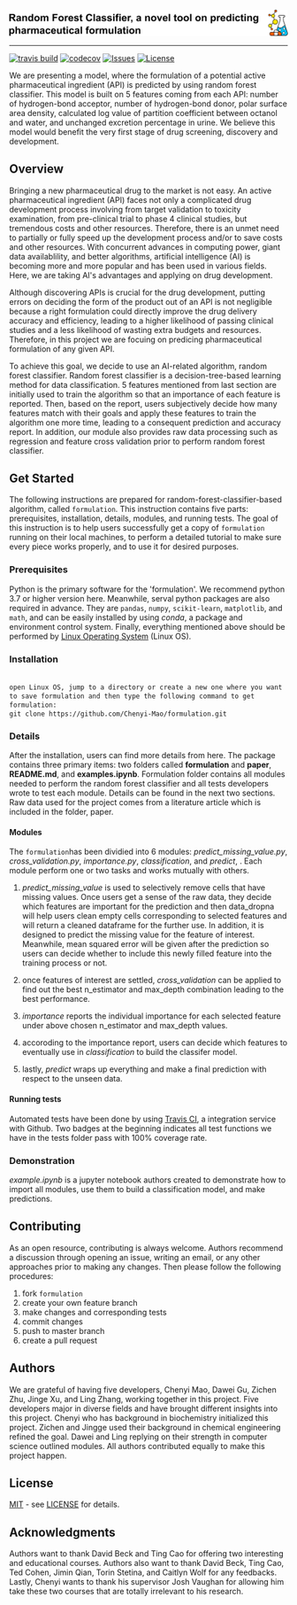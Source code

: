 <p align="left">
  <img src="https://github.com/Chenyi-Mao/formulation/blob/master/images/LOGO.png" width="900">
</p>

--------------

[![travis build](https://travis-ci.com/Chenyi-Mao/formulation.svg?branch=master)](https://travis-ci.com/Chenyi-Mao/formulation)
[![codecov](https://codecov.io/gh/Chenyi-Mao/formulation/branch/master/graph/badge.svg)](https://codecov.io/gh/Chenyi-Mao/formulation)
[![Issues](https://img.shields.io/github/issues/Chenyi-Mao/formulation)](https://github.com/Chenyi-Mao/formulation/issues)
[![License](https://img.shields.io/github/license/Chenyi-Mao/formulation)](https://github.com/Chenyi-Mao/formulation/blob/master/LICENSE)

We are presenting a model, where the formulation of a potential active pharmaceutical ingredient (API) is predicted by using random forest classifier. This model is built on 5 features coming from each API: number of hydrogen-bond acceptor, number of hydrogen-bond donor, polar surface area density, calculated log value of partition coefficient between octanol and water, and unchanged excretion percentage in urine. We believe this model would benefit the very first stage of drug screening, discovery and development.

## Overview

Bringing a new pharmaceutical drug to the market is not easy. An active pharmaceutical ingredient (API) faces not only a complicated drug development process involving from target validation to toxicity examination, from pre-clinical trial to phase 4 clinical studies, but tremendous costs and other resources. Therefore, there is an unmet need to partially or fully speed up the development process and/or to save costs and other resources. With concurrent advances in computing power, giant data availablility, and better algorithms, artificial intelligence (AI) is becoming more and more popular and has been used in various fields. Here, we are taking AI's advantages and applying on drug development. 

Although discovering APIs is crucial for the drug development, putting errors on deciding the form of the product out of an API is not negligible because a right formulation could directly improve the drug delivery accuracy and efficiency, leading to a higher likelihood of passing clinical studies and a less likelihood of wasting extra budgets and resources. Therefore, in this project we are focuing on predicing pharmaceutical formulation of any given API. 

To achieve this goal, we decide to use an AI-related algorithm, random forest classifier. Random forest classifier is a decision-tree-based learning method for data classification. 5 features mentioned from last section are initially used to train the algorithm so that an importance of each feature is reported. Then, based on the report, users subjectively decide how many features match with their goals and apply these features to train the algorithm one more time, leading to a consequent prediction and accuracy report. In addition, our module also provides raw data processing such as regression and feature cross validation prior to perform random forest classifier. 

## Get Started
The following instructions are prepared for random-forest-classifier-based algorithm, called `formulation`. This instruction contains five parts: prerequisites, installation, details, modules, and running tests. The goal of this instruction is to help users successfully get a copy of `formulation` running on their local machines, to perform a detailed tutorial to make sure every piece works properly, and to use it for desired purposes. 

### Prerequisites
Python is the primary software for the 'formulation'. We recommend python 3.7 or higher version here. Meanwhile, serval python packages are also required in advance. They are `pandas`, `numpy`, `scikit-learn`, `matplotlib`, and `math`, and can be easily installed by using *conda*, a package and environment control system. Finally, everything mentioned above should be performed by [Linux Operating System](https://www.linux.com/what-is-linux/) (Linux OS). 

### Installation
```

open Linux OS, jump to a directory or create a new one where you want to save formulation and then type the following command to get formulation:
git clone https://github.com/Chenyi-Mao/formulation.git
```

### Details
After the installation, users can find more details from here. The package contains three primary items: two folders called **formulation** and **paper**, **README.md**, and **examples.ipynb**. Formulation folder contains all modules needed to perform the random forest classifier and all tests developers wrote to test each module. Details can be found in the next two sections. Raw data used for the project comes from a literature article which is included in the folder, paper. 

#### Modules
The `formulation`has been dividied into 6 modules: *predict_missing_value.py*, *cross_validation.py*, *importance.py*, *classification*, and *predict*, . Each module perform one or two tasks and works mutually with others. 
1. *predict_missing_value* is used to selectively remove cells that have missing values. Once users get a sense of the raw data, they decide which features are important for the prediction and then data_dropna will help users clean empty cells corresponding to selected features and will return a cleaned dataframe for the further use. In addition, it is designed to predict the missing value for the feature of interest. Meanwhile, mean squared error will be given after the prediction so users can decide whether to include this newly filled feature into the training process or not. 

2. once features of interest are settled, *cross_validation* can be applied to find out the best n_estimator and max_depth combination leading to the best performance. 

4. *importance* reports the individual importance for each selected feature under above chosen n_estimator and max_depth values.

5. accoroding to the importance report, users can decide which features to eventually use in *classification* to build the classifer model.

6. lastly, *predict* wraps up everything and make a final prediction with respect to the unseen data. 

#### Running tests
Automated tests have been done by using [Travis CI](https://travis-ci.com/Chenyi-Mao/formulation), a integration service with Github. Two badges at the beginning indicates all test functions we have in the tests folder pass with 100% coverage rate. 

### Demonstration
*example.ipynb* is a jupyter notebook authors created to demonstrate how to import all modules, use them to build a classification model, and make predictions.  

## Contributing
As an open resource, contributing is always welcome. Authors recommend a discussion through opening an issue, writing an email, or any other approaches prior to making any changes. Then please follow the following procedures:
1. fork `formulation`
2. create your own feature branch
3. make changes and corresponding tests
4. commit changes
5. push to master branch
6. create a pull request

## Authors
We are grateful of having five developers, Chenyi Mao, Dawei Gu, Zichen Zhu, Jinge Xu, and Ling Zhang, working together in this project. Five developers major in diverse fields and have brought different insights into this project. Chenyi who has background in biochemistry initialized this project. Zichen and Jingge used their background in chemical engineering refined the goal. Dawei and Ling replying on their strength in computer science outlined modules. All authors contributed equally to make this project happen. 

## License
[MIT](https://en.wikipedia.org/wiki/MIT_License) - see [LICENSE](https://github.com/Chenyi-Mao/formulation/blob/master/LICENSE) for details.

## Acknowledgments
Authors want to thank David Beck and Ting Cao for offering two interesting and educational courses. Authors also want to thank David Beck, Ting Cao, Ted Cohen, Jimin Qian, Torin Stetina, and Caitlyn Wolf for any feedbacks. Lastly, Chenyi wants to thank his supervisor Josh Vaughan for allowing him take these two courses that are totally irrelevant to his research. 
